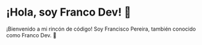 # ¡Hola, soy Franco Dev! 👋

¡Bienvenido a mi rincón de código! Soy Francisco Pereira, también conocido como Franco Dev. 🚀



<!---
FrancoDev7/FrancoDev7 is a ✨ special ✨ repository because its `README.md` (this file) appears on your GitHub profile.
You can click the Preview link to take a look at your changes.
--->

